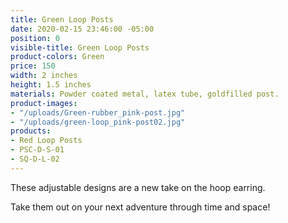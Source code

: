 ```yaml
---
title: Green Loop Posts
date: 2020-02-15 23:46:00 -05:00
position: 0
visible-title: Green Loop Posts
product-colors: Green
price: 150
width: 2 inches
height: 1.5 inches
materials: Powder coated metal, latex tube, goldfilled post.
product-images:
- "/uploads/Green-rubber_pink-post.jpg"
- "/uploads/green-loop_pink-post02.jpg"
products:
- Red Loop Posts
- PSC-D-S-01
- SQ-D-L-02
---
```


These adjustable designs are a new take on the hoop earring.

Take them out on your next adventure through time and space!